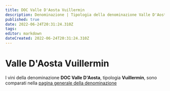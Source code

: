 ```yaml
---
title: DOC Valle D'Aosta Vuillermin
description: Denominazione | Tipologia della denominazione Valle D'Aosta
published: true
date: 2022-06-24T20:31:24.310Z
tags: 
editor: markdown
dateCreated: 2022-06-24T20:31:24.310Z
---
```


# Valle D'Aosta Vuillermin
I vini della denominazione **DOC Valle D'Aosta**, tipologia **Vuillermin**, sono comparati nella [pagina generale della denominazione](/denominazioni/Italia/Valle-D-Aosta/DOC-Valle-D-Aosta)